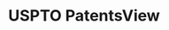 ---
layout: default
bigquery: https://console.cloud.google.com/bigquery?p=patents-public-data&d=patentsview&page=dataset
citation: Attribution should be given to PatentsView for use, distribution, or derivative
  works.
code: https://github.com/CSSIP-AIR/PatentsView-Code-Snippets/
contributors: USPTO
cost: None
description: 'PatentsView includes US patent data including raw data (summaries, applications,
  pregrant applications), disambugations of inventors and assignees, and inventor
  gender estimates.  Also foreign priority data, # of figures and sheets, and government
  interest statements.'
documentation: https://patentsview.org/query/builder-faqs
last_edit: 04/07/2022, 23:26:07
location: https://patentsview.org/
maintained_by: USPTO
record_creation_timestamp: 12/2/2020 17:20:46
schema_fields:
- latitude
- disamb_inventor_id_20171003
- disamb_assignee_id_20200331
- sector_title
- classification_status
- inventor_id
- disamb_inventor_id_20191008
- subclass
- country
- county_fips
- type
- reldocno
- level_two
- subclass_id
- disamb_assignee_id_20200929
- lapse_of_patent
- group_id
- city
- country_transformed
- disamb_assignee_id_20191008
- application_id
- f371_date
- disamb_inventor_id_20190312
- sequence
- doc_type
- disamb_inventor_id_20200630
- title
- rawinventor_id
- classification_data_source
- date
- disamb_inventor_id_20190820
- filename
- assignee_id
- num_figures
- classification_value
- disamb_assignee_id_20200630
- attribution_status
- term_grant
- doctype
- rawassignee_id
- num
- longitude
- uuid
- variety
- applicant_type
- disamb_inventor_id_20170808
- name_first
- disamb_assignee_id_20190820
- number
- subgroup_id
- dependent
- level_three
- series_code
- withdrawn
- state_fips
- exemplary
- status
- organization_id
- county
- id
- designation
- abstract
- disamb_inventor_id_20200929
- disamb_assignee_id_20190312
- group
- name
- disamb_assignee_id_20181127
- symbol_position
- role
- category_id
- f102_date
- subsection_id
- action_date
- section
- field_id
- _371_date
- disamb_inventor_id_20201229
- disamb_inventor_id_20200331
- citation_id
- fname
- organization
- publication_number
- num_claims
- text
- disamb_inventor_id_20170307
- name_last
- ipc_version_indicator
- patent_id
- classification_level
- rawlocation_id
- disamb_inventor_id_20191231
- rule_47
- deceased
- field_title
- lawyer_id
- disclaimer_date
- length
- term_disclaimer
- relkind
- subcategory_id
- section_id
- location_id
- lname
- category
- num_sheets
- contract_award_number
- mainclass_id
- main_group
- latin_name
- ipc_class
- subgroup
- male_flag
- rel_id
- male
- kind
- _102_date
- disamb_inventor_id_20181127
- disamb_inventor_id_20180528
- level_one
- gi_statement
- disamb_inventor_id_20171226
- disamb_assignee_id_20191231
- latlong
- state
- term_extension
shortname: patentsview
tags:
- disambiguation
- United States
- gender
terms_of_use: Creative Commons Attribution 4.0 International License.
timeframe: 1963-1999
title: USPTO PatentsView
uuid: cf1780b1-e265-4e49-8d1d-83b9cfe0fd9a
---